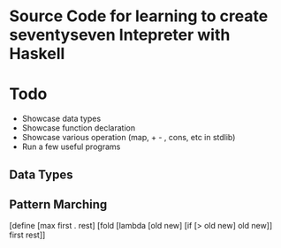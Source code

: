 # Source Code for learning to create seventyseven Intepreter with Haskell


# Todo
- Showcase data types
- Showcase function declaration
- Showcase various operation (map, + - , cons, etc in stdlib)
- Run a few useful programs

## Data Types


## Pattern Marching
[define [max first . rest] [fold [lambda [old new] [if [> old new] old new]] first rest]]